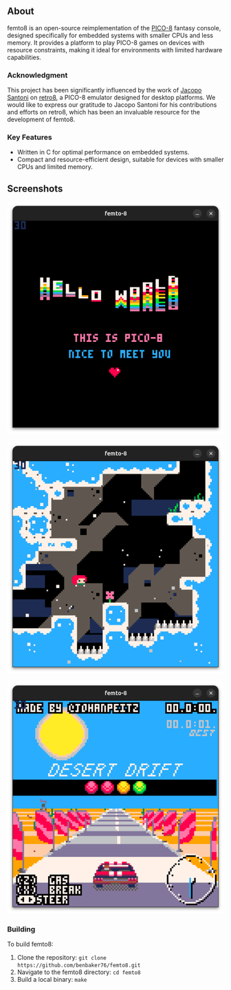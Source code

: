 ## About

femto8 is an open-source reimplementation of the [PICO-8](https://www.lexaloffle.com/pico-8.php) fantasy console, designed specifically for embedded systems with smaller CPUs and less memory. It provides a platform to play PICO-8 games on devices with resource constraints, making it ideal for environments with limited hardware capabilities.

### Acknowledgment

This project has been significantly influenced by the work of [Jacopo Santoni](https://github.com/Jakz) on [retro8](https://github.com/Jakz/retro8), a PICO-8 emulator designed for desktop platforms. We would like to express our gratitude to Jacopo Santoni for his contributions and efforts on retro8, which has been an invaluable resource for the development of femto8.

### Key Features

- Written in C for optimal performance on embedded systems.
- Compact and resource-efficient design, suitable for devices with smaller CPUs and limited memory.

## Screenshots

![](/images/screenshot1.png)

![](/images/screenshot2.png)

![](/images/screenshot3.png)

### Building

To build femto8:

1. Clone the repository: `git clone https://github.com/benbaker76/femto8.git`
2. Navigate to the femto8 directory: `cd femto8`
3. Build a local binary: `make`

